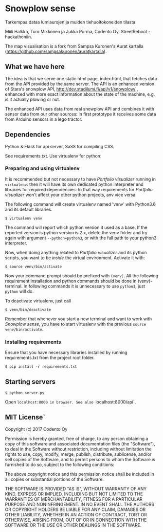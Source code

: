 # Snowplow sense

Tarkempaa dataa lumiaurojen ja muiden tiehuoltokoneiden tilasta.

Miili Halkka, Turo Mikkonen ja Jukka Purma, Codento Oy.
StreetReboot -hackathoniin. 

The map visualisation is a fork from Sampsa Kuronen's Aurat kartalla (https://github.com/sampsakuronen/auratkartalla).

## What we have here

The idea is that we serve one static html page, index.html, that fetches data from the API provided by the same server.
The API is an enhanced version of Stara's snowplow API, http://dev.stadilumi.fi/api/v1/snowplow/ , enhanced with more 
exact information about the state of the machine, e.g. is it actually plowing or not.

The enhanced API uses data from real snowplow API and combines it with sensor data from our other sources: in first 
prototype it receives some data from Arduino sensors in a lego tractor.

## Dependencies

Python & Flask for api server, 
SaSS for compiling CSS. 

See requirements.txt.
Use virtualenv for python:

### Preparing and using virtualenv
It is recommended but not necessary to have *Portfolio visualizer* running in `virtualenv`: then it will have its own dedicated python interpreter and libraries for required dependencies. In that way requirements for *Portfolio visualizer* won't affect your other python projects, anv vice versa.

The following command will create virtualenv named 'venv' with Python3.6 and its default libraries.

    $ virtualenv venv

The command will report which python version it used as a base. If the reported version is python version is 2.x, delete the venv folder and try again with argument `--python=python3`, or with the full path to your python3 interpreter.

Now, when doing anything related to *Portfolio visualizer* and its python scripts, you want to be *inside* the virtual environment. Activate it with:

    $ source venv/bin/activate

Now your command prompt should be prefixed with `(venv)`. All the following requirement installation and python commands should be done in (venv)-terminal. In following commands it is unnecessary to use `python3`, just `python` will do.    

To deactivate virtualenv, just call

    $ venv/bin/deactivate

Remember that whenever you start a new terminal and want to work with *Snowplow sense*, you have to start virtualenv with the previous `source venv/bin/activate`.

### Installing requirements

Ensure that you have necessary libraries installed by running requirements.txt from the project root folder.
```
$ pip install -r requirements.txt
```



## Starting servers 


    $ python server.py
    
Open `localhost:8000 in browser. See also `localhost:8000/api`.

## MIT License`

Copyright (c) 2017 Codento Oy

Permission is hereby granted, free of charge, to any person obtaining a copy
of this software and associated documentation files (the "Software"), to deal
in the Software without restriction, including without limitation the rights
to use, copy, modify, merge, publish, distribute, sublicense, and/or sell
copies of the Software, and to permit persons to whom the Software is
furnished to do so, subject to the following conditions:

The above copyright notice and this permission notice shall be included in all
copies or substantial portions of the Software.

THE SOFTWARE IS PROVIDED "AS IS", WITHOUT WARRANTY OF ANY KIND, EXPRESS OR
IMPLIED, INCLUDING BUT NOT LIMITED TO THE WARRANTIES OF MERCHANTABILITY,
FITNESS FOR A PARTICULAR PURPOSE AND NONINFRINGEMENT. IN NO EVENT SHALL THE
AUTHORS OR COPYRIGHT HOLDERS BE LIABLE FOR ANY CLAIM, DAMAGES OR OTHER
LIABILITY, WHETHER IN AN ACTION OF CONTRACT, TORT OR OTHERWISE, ARISING FROM,
OUT OF OR IN CONNECTION WITH THE SOFTWARE OR THE USE OR OTHER DEALINGS IN THE
SOFTWARE.

